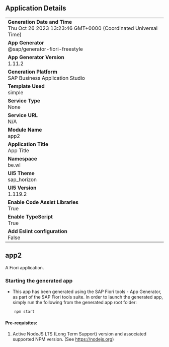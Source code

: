 ## Application Details
|               |
| ------------- |
|**Generation Date and Time**<br>Thu Oct 26 2023 13:23:46 GMT+0000 (Coordinated Universal Time)|
|**App Generator**<br>@sap/generator-fiori-freestyle|
|**App Generator Version**<br>1.11.2|
|**Generation Platform**<br>SAP Business Application Studio|
|**Template Used**<br>simple|
|**Service Type**<br>None|
|**Service URL**<br>N/A
|**Module Name**<br>app2|
|**Application Title**<br>App Title|
|**Namespace**<br>be.wl|
|**UI5 Theme**<br>sap_horizon|
|**UI5 Version**<br>1.119.2|
|**Enable Code Assist Libraries**<br>True|
|**Enable TypeScript**<br>True|
|**Add Eslint configuration**<br>False|

## app2

A Fiori application.

### Starting the generated app

-   This app has been generated using the SAP Fiori tools - App Generator, as part of the SAP Fiori tools suite.  In order to launch the generated app, simply run the following from the generated app root folder:

```
    npm start
```

#### Pre-requisites:

1. Active NodeJS LTS (Long Term Support) version and associated supported NPM version.  (See https://nodejs.org)


